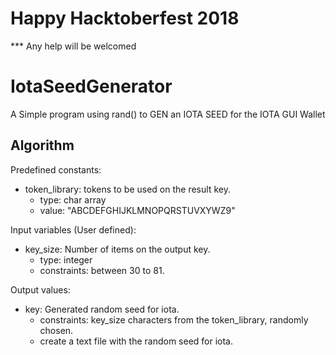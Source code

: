 # Happy Hacktoberfest 2018 
   *** Any help will be welcomed

# IotaSeedGenerator
A Simple program using rand() to GEN an IOTA SEED for the IOTA GUI Wallet

## Algorithm

Predefined constants:
  - token_library: tokens to be used on the result key.
    - type: char array
    - value: "ABCDEFGHIJKLMNOPQRSTUVXYWZ9"

Input variables (User defined):
  - key_size: Number of items on the output key.
    - type: integer
    - constraints: between 30 to 81.

Output values:
  - key: Generated random seed for iota.
    - constraints: key_size characters from the token_library, randomly chosen.
    - create a text file with the random seed for iota.
    
